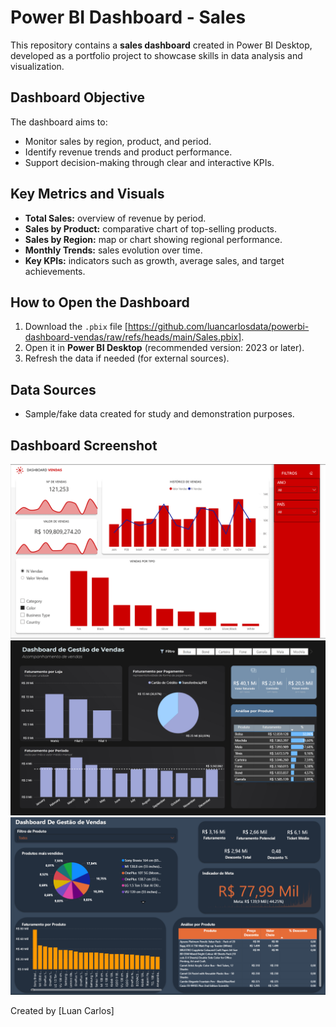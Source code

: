 # Power BI Dashboard - Sales

This repository contains a **sales dashboard** created in Power BI Desktop, developed as a portfolio project to showcase skills in data analysis and visualization.

## Dashboard Objective
The dashboard aims to:
- Monitor sales by region, product, and period.
- Identify revenue trends and product performance.
- Support decision-making through clear and interactive KPIs.

## Key Metrics and Visuals
- **Total Sales:** overview of revenue by period.
- **Sales by Product:** comparative chart of top-selling products.
- **Sales by Region:** map or chart showing regional performance.
- **Monthly Trends:** sales evolution over time.
- **Key KPIs:** indicators such as growth, average sales, and target achievements.

## How to Open the Dashboard
1. Download the `.pbix` file [https://github.com/luancarlosdata/powerbi-dashboard-vendas/raw/refs/heads/main/Sales.pbix].
2. Open it in **Power BI Desktop** (recommended version: 2023 or later).
3. Refresh the data if needed (for external sources).

## Data Sources
- Sample/fake data created for study and demonstration purposes.

## Dashboard Screenshot
![Screenshot](screenshot_dashboard.png)
![Screenshot](db_vendas_screenshot.png)
![Screenshot](vendas_amazon.png)



Created by [Luan Carlos]

